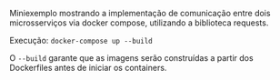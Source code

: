 Miniexemplo mostrando a implementação de comunicação entre dois microsserviços via docker compose, utilizando a biblioteca requests.

Execução: `docker-compose up --build`

O `--build` garante que as imagens serão construídas a partir dos Dockerfiles antes de iniciar os containers.